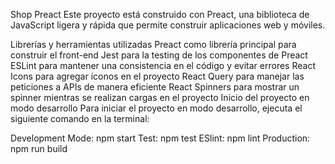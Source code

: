 Shop Preact
Este proyecto está construido con Preact, una biblioteca de JavaScript ligera y rápida que permite construir aplicaciones web y móviles.

Librerías y herramientas utilizadas
Preact como librería principal para construir el front-end
Jest para la testing de los componentes de Preact
ESLint para mantener una consistencia en el código y evitar errores
React Icons para agregar íconos en el proyecto
React Query para manejar las peticiones a APIs de manera eficiente
React Spinners para mostrar un spinner mientras se realizan cargas en el proyecto
Inicio del proyecto en modo desarrollo
Para iniciar el proyecto en modo desarrollo, ejecuta el siguiente comando en la terminal:

Development Mode: npm start
Test: npm test
ESlint: npm lint
Production: npm run build
